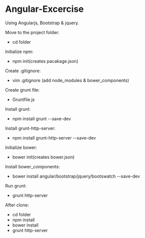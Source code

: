 # Angular-Excercise
Using Angularjs, Bootstrap &amp; jquery.

Move to the project folder: 
 - cd folder

Initialize npm:
 - npm init(creates pacakage.json)

Create .gitignore:
 - vim .gitignore
 (add node_modules & bower_components)

Create grunt file:
 - Gruntfile.js

Install grunt:
 - npm install grunt --save-dev

Install grunt-http-server:
 - npm install grunt-http-server --save-dev

Initialize bower:
 - bower init(creates bower.json)

Install bower_components:
 - bower install angular/bootstrap/jquery/bootswatch --save-dev

Run grunt:
 - grunt http-server

After clone:
 - cd folder
 - npm install
 - bower install
 - grunt http-server

